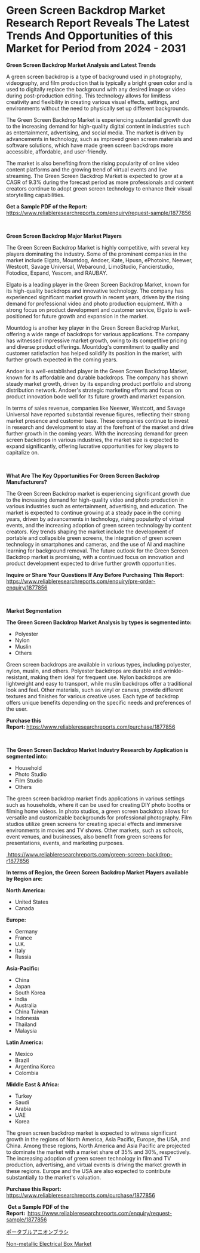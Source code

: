 <p><h1>Green Screen Backdrop Market Research Report Reveals The Latest Trends And Opportunities of this Market for Period from 2024 - 2031</h1></p><p><strong>Green Screen Backdrop Market Analysis and Latest Trends</strong></p>
<p><p>A green screen backdrop is a type of background used in photography, videography, and film production that is typically a bright green color and is used to digitally replace the background with any desired image or video during post-production editing. This technology allows for limitless creativity and flexibility in creating various visual effects, settings, and environments without the need to physically set up different backgrounds.</p><p>The Green Screen Backdrop Market is experiencing substantial growth due to the increasing demand for high-quality digital content in industries such as entertainment, advertising, and social media. The market is driven by advancements in technology, such as improved green screen materials and software solutions, which have made green screen backdrops more accessible, affordable, and user-friendly.</p><p>The market is also benefiting from the rising popularity of online video content platforms and the growing trend of virtual events and live streaming. The Green Screen Backdrop Market is expected to grow at a CAGR of 9.3% during the forecast period as more professionals and content creators continue to adopt green screen technology to enhance their visual storytelling capabilities.</p></p>
<p><strong>Get a Sample PDF of the Report:&nbsp;</strong> <a href="https://www.reliableresearchreports.com/enquiry/request-sample/1877856">https://www.reliableresearchreports.com/enquiry/request-sample/1877856</a></p>
<p>&nbsp;</p>
<p><strong>Green Screen Backdrop Major Market Players</strong></p>
<p><p>The Green Screen Backdrop Market is highly competitive, with several key players dominating the industry. Some of the prominent companies in the market include Elgato, Mountdog, Andoer, Kate, Hpusn, ePhotoinc, Neewer, Westcott, Savage Universal, Webaround, LimoStudio, Fancierstudio, Fotodiox, Expand, Yescom, and RAUBAY. </p><p>Elgato is a leading player in the Green Screen Backdrop Market, known for its high-quality backdrops and innovative technology. The company has experienced significant market growth in recent years, driven by the rising demand for professional video and photo production equipment. With a strong focus on product development and customer service, Elgato is well-positioned for future growth and expansion in the market.</p><p>Mountdog is another key player in the Green Screen Backdrop Market, offering a wide range of backdrops for various applications. The company has witnessed impressive market growth, owing to its competitive pricing and diverse product offerings. Mountdog's commitment to quality and customer satisfaction has helped solidify its position in the market, with further growth expected in the coming years.</p><p>Andoer is a well-established player in the Green Screen Backdrop Market, known for its affordable and durable backdrops. The company has shown steady market growth, driven by its expanding product portfolio and strong distribution network. Andoer's strategic marketing efforts and focus on product innovation bode well for its future growth and market expansion.</p><p>In terms of sales revenue, companies like Neewer, Westcott, and Savage Universal have reported substantial revenue figures, reflecting their strong market presence and customer base. These companies continue to invest in research and development to stay at the forefront of the market and drive further growth in the coming years. With the increasing demand for green screen backdrops in various industries, the market size is expected to expand significantly, offering lucrative opportunities for key players to capitalize on.</p></p>
<p>&nbsp;</p>
<p><strong>What Are The Key Opportunities For Green Screen Backdrop Manufacturers?</strong></p>
<p><p>The Green Screen Backdrop market is experiencing significant growth due to the increasing demand for high-quality video and photo production in various industries such as entertainment, advertising, and education. The market is expected to continue growing at a steady pace in the coming years, driven by advancements in technology, rising popularity of virtual events, and the increasing adoption of green screen technology by content creators. Key trends shaping the market include the development of portable and collapsible green screens, the integration of green screen technology in smartphones and cameras, and the use of AI and machine learning for background removal. The future outlook for the Green Screen Backdrop market is promising, with a continued focus on innovation and product development expected to drive further growth opportunities.</p></p>
<p><strong>Inquire or Share Your Questions If Any Before Purchasing This Report:</strong> <a href="https://www.reliableresearchreports.com/enquiry/pre-order-enquiry/1877856">https://www.reliableresearchreports.com/enquiry/pre-order-enquiry/1877856</a></p>
<p>&nbsp;</p>
<p><strong>Market Segmentation</strong></p>
<p><strong>The Green Screen Backdrop Market Analysis by types is segmented into:</strong></p>
<p><ul><li>Polyester</li><li>Nylon</li><li>Muslin</li><li>Others</li></ul></p>
<p><p>Green screen backdrops are available in various types, including polyester, nylon, muslin, and others. Polyester backdrops are durable and wrinkle-resistant, making them ideal for frequent use. Nylon backdrops are lightweight and easy to transport, while muslin backdrops offer a traditional look and feel. Other materials, such as vinyl or canvas, provide different textures and finishes for various creative uses. Each type of backdrop offers unique benefits depending on the specific needs and preferences of the user.</p></p>
<p><strong>Purchase this Report:&nbsp;</strong><a href="https://www.reliableresearchreports.com/purchase/1877856">https://www.reliableresearchreports.com/purchase/1877856</a></p>
<p>&nbsp;</p>
<p><strong>The Green Screen Backdrop Market Industry Research by Application is segmented into:</strong></p>
<p><ul><li>Household</li><li>Photo Studio</li><li>Film Studio</li><li>Others</li></ul></p>
<p><p>The green screen backdrop market finds applications in various settings such as households, where it can be used for creating DIY photo booths or filming home videos. In photo studios, a green screen backdrop allows for versatile and customizable backgrounds for professional photography. Film studios utilize green screens for creating special effects and immersive environments in movies and TV shows. Other markets, such as schools, event venues, and businesses, also benefit from green screens for presentations, events, and marketing purposes.</p></p>
<p><a href="https://www.reliableresearchreports.com/green-screen-backdrop-r1877856">&nbsp;https://www.reliableresearchreports.com/green-screen-backdrop-r1877856</a></p>
<p><strong>In terms of Region, the Green Screen Backdrop Market Players available by Region are:</strong></p>
<p>
    <p> <strong> North America: </strong>
        <ul>
            <li>United States</li>
            <li>Canada</li>
        </ul>
        </p> 
    <p> <strong> Europe: </strong>
        <ul>
            <li>Germany</li>
            <li>France</li>
            <li>U.K.</li>
            <li>Italy</li>
            <li>Russia</li>
        </ul>
        </p> 
    <p> <strong> Asia-Pacific: </strong>
        <ul>
            <li>China</li>
            <li>Japan</li>
            <li>South Korea</li>
            <li>India</li>
            <li>Australia</li>
            <li>China Taiwan</li>
            <li>Indonesia</li>
            <li>Thailand</li>
            <li>Malaysia</li>
        </ul>
        </p> 
    <p> <strong> Latin America: </strong>
        <ul>
            <li>Mexico</li>
            <li>Brazil</li>
            <li>Argentina Korea</li>
            <li>Colombia</li>
        </ul>
        </p> 
    <p> <strong> Middle East & Africa: </strong>
        <ul>
            <li>Turkey</li>
            <li>Saudi</li>
            <li>Arabia</li>
            <li>UAE</li>
            <li>Korea</li>
        </ul>
    </p>
    </p>
<p><p>The green screen backdrop market is expected to witness significant growth in the regions of North America, Asia Pacific, Europe, the USA, and China. Among these regions, North America and Asia Pacific are projected to dominate the market with a market share of 35% and 30%, respectively. The increasing adoption of green screen technology in film and TV production, advertising, and virtual events is driving the market growth in these regions. Europe and the USA are also expected to contribute substantially to the market's valuation.</p></p>
<p><strong>Purchase this Report: </strong><a href="https://www.reliableresearchreports.com/purchase/1877856">https://www.reliableresearchreports.com/purchase/1877856</a></p>
<p>&nbsp;<strong>Get a Sample PDF of the Report:&nbsp;&nbsp;</strong><a href="https://www.reliableresearchreports.com/enquiry/request-sample/1877856">https://www.reliableresearchreports.com/enquiry/request-sample/1877856</a></p>
<p><strong></strong></p>
<p><p><a href="https://github.com/JoanaNitzsche/Market-Research-Report-List-1/blob/main/7039647142151.md">ポータブルアニオンブラシ</a></p><p><a href="https://view.publitas.com/reportprime-1/global-non-metallic-electrical-box-market-is-projected-to-grow-at-a-cagr-of-11-7-forcasted-for-period-from-2024-to-2031/">Non-metallic Electrical Box Market</a></p></p>